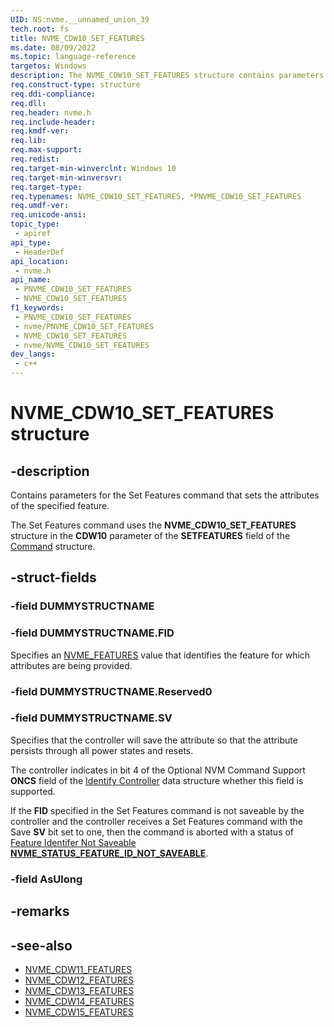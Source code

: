 ```yaml
---
UID: NS:nvme.__unnamed_union_39
tech.root: fs 
title: NVME_CDW10_SET_FEATURES
ms.date: 08/09/2022
ms.topic: language-reference
targetos: Windows
description: The NVME_CDW10_SET_FEATURES structure contains parameters for the Set Features command that sets the attributes of the specified feature.
req.construct-type: structure
req.ddi-compliance: 
req.dll: 
req.header: nvme.h
req.include-header: 
req.kmdf-ver: 
req.lib: 
req.max-support: 
req.redist: 
req.target-min-winverclnt: Windows 10 
req.target-min-winversvr: 
req.target-type: 
req.typenames: NVME_CDW10_SET_FEATURES, *PNVME_CDW10_SET_FEATURES
req.umdf-ver: 
req.unicode-ansi: 
topic_type:
 - apiref
api_type:
 - HeaderDef
api_location:
 - nvme.h
api_name:
 - PNVME_CDW10_SET_FEATURES
 - NVME_CDW10_SET_FEATURES
f1_keywords:
 - PNVME_CDW10_SET_FEATURES
 - nvme/PNVME_CDW10_SET_FEATURES
 - NVME_CDW10_SET_FEATURES
 - nvme/NVME_CDW10_SET_FEATURES
dev_langs:
 - c++
---
```


# NVME_CDW10_SET_FEATURES structure

## -description

Contains parameters for the Set Features command that sets the attributes of the specified feature.

The Set Features command uses the **NVME_CDW10_SET_FEATURES** structure in the **CDW10** parameter of the **SETFEATURES** field of the [Command](ns-nvme-nvme_command.md) structure.

## -struct-fields

### -field DUMMYSTRUCTNAME

### -field DUMMYSTRUCTNAME.FID

Specifies an [NVME_FEATURES](ne-nvme-nvme_features.md) value that identifies the feature for which attributes are being provided.

### -field DUMMYSTRUCTNAME.Reserved0

### -field DUMMYSTRUCTNAME.SV

Specifies that the controller will save the attribute so that the attribute persists through all power states and resets.

The controller indicates in bit 4 of the Optional NVM Command Support **ONCS** field of the [Identify Controller](ns-nvme-nvme_identify_controller_data.md) data structure whether this field is supported.

If the **FID** specified in the Set Features command is not saveable by the controller and the controller receives a Set Features command with the Save **SV** bit set to one, then the command is aborted with a status of [Feature Identifer Not Saveable **NVME_STATUS_FEATURE_ID_NOT_SAVEABLE**](ne-nvme-nvme_status_command_specific_codes.md).

### -field AsUlong

## -remarks

## -see-also

- [NVME_CDW11_FEATURES](ns-nvme-nvme_cdw11_features.md)
- [NVME_CDW12_FEATURES](ns-nvme-nvme_cdw12_features.md)
- [NVME_CDW13_FEATURES](ns-nvme-nvme_cdw13_features.md)
- [NVME_CDW14_FEATURES](ns-nvme-nvme_cdw14_features.md)
- [NVME_CDW15_FEATURES](ns-nvme-nvme_cdw15_features.md)


